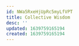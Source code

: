 ```yaml
---
id: NWa5RxeHjUpRc5myLfVPT
title: Collective Wisdom
desc: ''
updated: 1639759165194
created: 1639759165194
---
```


